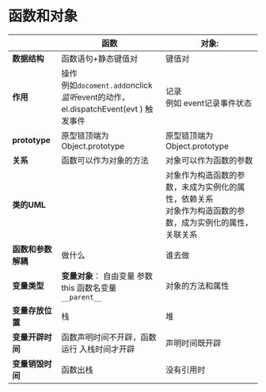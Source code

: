# 函数和对象

|                  | 函数                                                         | 对象:                                                        |
| ---------------- | ------------------------------------------------------------ | ------------------------------------------------------------ |
| **数据结构**    | 函数语句+静态键值对                                          | 键值对                                                       |
| **作用**         | 操作  <br />例如`docoment.add`onclick*监听*event的动作，<br />el.dispatchEvent(evt ) 触发事件 | 记录 <br />例如 event记录事件状态                            |
| **prototype**    | 原型链顶端为Object.prototype                                 | 原型链顶端为Object.prototype                                 |
| **关系**         | 函数可以作为对象的方法                                       | 对象可以作为函数的参数                                       |
| **类的UML**      |                                                              | 对象作为构造函数的参数，未成为实例化的属性，依赖关系<br />对象作为构造函数的参数，成为实例化的属性，关联关系 |
| **函数和参数解耦**     | 做什么                                                       | 谁去做                                                       |
| **变量类型**     | **变量对象**： 自由变量 参数  this  函数名变量  ` __parent__ `        | 对象的方法和属性                                             |
| **变量存放位置** | 栈                                                           | 堆                                                           |
| **变量开辟时间** | 函数声明时间不开辟，函数运行 入栈时间才开辟                  | 声明时间既开辟                                               |
| **变量销毁时间** | 函数出栈                                                     | 没有引用时                                                   |




